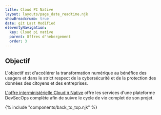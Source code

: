 ```yaml
---
title: Cloud PI Native
layout: layouts/page_date_readtime.njk
showBreadcrumb: true
date: git Last Modified
eleventyNavigation:
  key: Cloud pi native
  parent: Offres d'hébergement
  order: 3
---
```


## Objectif

L'objectif est d'accélérer la transformation numérique au bénéfice des usagers et dans le strict respect de la cybersécurité et de la protection des données des citoyens et des entreprises.

[L'offre interministérielle Cloud π Native](../1-introduction/) offre les services d'une plateforme DevSecOps complète afin de suivre le cycle de vie complet de son projet.

{% include "components/back_to_top.njk" %}
